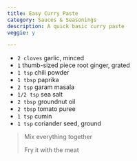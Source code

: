 ```yaml
---
title: Easy Curry Paste 
category: Sauces & Seasonings
description: A quick basic curry paste
veggie: y

--- 
```


* `2 cloves` garlic, minced
* `1` thumb-sized piece root ginger, grated
* `1 tsp` chili powder
* `1 tbsp` paprika
* `2 tsp` garam masala
* `1/2 tsp` sea salt
* `2 tbsp` groundnut oil
* `2 tbsp` tomato puree
* `1 tsp` cumin
* `1 tsp` coriander seed, ground

> Mix everything together
>
> Fry it with the meat

